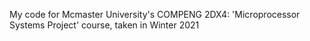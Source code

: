 My code for Mcmaster University's COMPENG 2DX4: 'Microprocessor Systems Project' course, taken in Winter 2021
